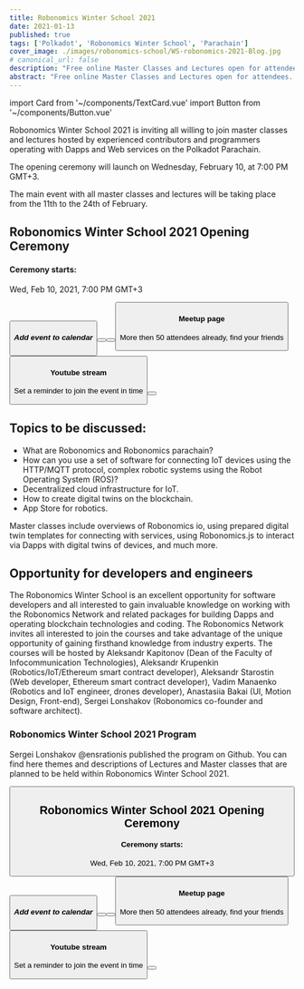 ```yaml
---
title: Robonomics Winter School 2021
date: 2021-01-13
published: true
tags: ['Polkadot', 'Robonomics Winter School', 'Parachain']
cover_image: ./images/robonomics-school/WS-robonomics-2021-Blog.jpg
# canonical_url: false
description: "Free online Master Classes and Lectures open for attendees. Try to build Dapps and Web Services for IoT on Polkadot Parachain in time of Robonomics Winter School 2021 (from 10 to 24 February)"
abstract: "Free online Master Classes and Lectures open for attendees. Try to build Dapps and Web Services for IoT on Polkadot Parachain in time of Robonomics Winter School from 10th to 24th February 2021"
---
```

import Card from '~/components/TextCard.vue'
import Button from '~/components/Button.vue'


Robonomics Winter School 2021 is inviting all willing to join master classes and lectures hosted by experienced contributors and programmers operating with Dapps and Web services on the Polkadot Parachain.

The opening ceremony will launch on Wednesday, February 10, at 7:00 PM GMT+3.

The main event with all master classes and lectures will be taking place from the 11th to the 24th of February.

## Robonomics Winter School 2021 Opening Ceremony

<section class="grid-3">

<Card :orientation="'vertical'" popup :imageRound="false" :image="'/posts/robonomics-school/calendar.png'" :imageSize="'big'">

#### Ceremony starts:

Wed, Feb 10, 2021, 7:00 PM GMT+3

<Button :label="'Add to calendar'" :button="'primary block'"/>

<div class="popup">

##### Add event to calendar

<Button :label="'Google'" :button="'border block'" :link="'https://calendar.google.com/calendar/render?action=TEMPLATE&dates=20210210T150000Z%2F20210210T170000Z&details=Free%20online%20Master%20Classes%20and%20Lectures.%20Try%20to%20build%20Dapps%20and%20Web%20Services%20for%20IoT%20on%20Polkadot%20Parachain%20in%20time%20of%20Robonomics%20Winter%20School%202021%20February%2010-24%2C%20https%3A%2F%2Fyoutu.be%2FkQaSwNYHJQ8&location=Online&text=Robonomics%20Winter%20School%202021%20Opening%20Ceremony'"/>

<Button :label="'Apple'" :button="'border block'" :link="'https://static.robonomics.network/temp/RobonomicsWinterSchool2021.ics'"/>

<Button :label="'Outlook'" :button="'border block'" :link="'https://outlook.live.com/calendar/0/deeplink/compose?body=Free%20online%20Master%20Classes%20and%20Lectures.%20Try%20to%20build%20Dapps%20and%20Web%20Services%20for%20IoT%20on%20Polkadot%20Parachain%20in%20time%20of%20Robonomics%20Winter%20School%202021%20February%2010-24%2C%20https%3A%2F%2Fyoutu.be%2FkQaSwNYHJQ8&enddt=2021-02-10T17%3A00%3A00%2B00%3A00&location=Online&path=%2Fcalendar%2Faction%2Fcompose&rru=addevent&startdt=2021-02-10T15%3A00%3A00%2B00%3A00&subject=Robonomics%20Winter%20School%202021%20Opening%20Ceremony'"/>

</div>

</Card>

<Card :orientation="'vertical'" :link="'https://www.meetup.com/robonomics/events/275378464/'" :imageRound="false" :image="'/posts/robonomics-school/meetup.png'" :imageSize="'big'">

#### Meetup page

More then 50 attendees already, find your friends

<Button :label="'Join on Meetup'" :button="'primary block'" :link="'https://www.meetup.com/robonomics/events/275378464/'"/>

</Card>

<Card :orientation="'vertical'" :link="'https://youtu.be/kQaSwNYHJQ8'" :imageRound="false" :image="'/posts/robonomics-school/youtube.png'" :imageSize="'big'">

#### Youtube stream

Set a reminder to join the event in time 

<Button :label="'Set a reminder'" :button="'primary block'" :link="'https://youtu.be/kQaSwNYHJQ8'"/>

</Card>

</section>


## Topics to be discussed:

* What are Robonomics and Robonomics parachain? 
* How can you use a set of software for connecting IoT devices using the HTTP/MQTT protocol, complex robotic systems using the Robot Operating System (ROS)? 
* Decentralized cloud infrastructure for IoT. 
* How to create digital twins on the blockchain. 
* App Store for robotics.

Master classes include overviews of Robonomics io, using prepared digital twin templates for connecting with services, using Robonomics.js to interact via Dapps with digital twins of devices, and much more.

## Opportunity for developers and engineers

The Robonomics Winter School is an excellent opportunity for software developers and all interested to gain invaluable knowledge on working with the Robonomics Network and related packages for building Dapps and operating blockchain technologies and coding. The Robonomics Network invites all interested to join the courses and take advantage of the unique opportunity of gaining firsthand knowledge from industry experts. The courses will be hosted by Aleksandr Kapitonov (Dean of the Faculty of Infocommunication Technologies), Aleksandr Krupenkin (Robotics/IoT/Ethereum smart contract developer), Aleksandr Starostin (Web developer, Ethereum smart contract developer), Vadim Manaenko (Robotics and IoT engineer, drones developer), Anastasiia Bakai (UI, Motion Design, Front-end), Sergei Lonshakov (Robonomics co-founder and software architect).

<Card :image="'/avatars/Sergei-Lonshakov.jpg'" :imageSize="'big'" :imageRound="false" :back="'transparent'">

### Robonomics Winter School 2021 Program

Sergei Lonshakov @ensrationis published the program on Github. You can find here themes and descriptions of Lectures and Master classes  that are planned to be held within Robonomics Winter School 2021. 

<Button :link="'https://github.com/ensrationis/robonomics-winter-21'" :label="'View the program'" :button="'border'"/>

</Card>


## Robonomics Winter School 2021 Opening Ceremony

<section class="grid-3">

<Card :orientation="'vertical'" popup :imageRound="false" :image="'/posts/robonomics-school/calendar.png'" :imageSize="'big'">

#### Ceremony starts:

Wed, Feb 10, 2021, 7:00 PM GMT+3

<Button :label="'Add to calendar'" :button="'primary block'"/>

<div class="popup">

##### Add event to calendar

<Button :label="'Google'" :button="'border block'" :link="'https://calendar.google.com/calendar/render?action=TEMPLATE&dates=20210210T150000Z%2F20210210T170000Z&details=Free%20online%20Master%20Classes%20and%20Lectures.%20Try%20to%20build%20Dapps%20and%20Web%20Services%20for%20IoT%20on%20Polkadot%20Parachain%20in%20time%20of%20Robonomics%20Winter%20School%202021%20February%2010-24%2C%20https%3A%2F%2Fyoutu.be%2FkQaSwNYHJQ8&location=Online&text=Robonomics%20Winter%20School%202021%20Opening%20Ceremony'"/>

<Button :label="'Apple'" :button="'border block'" :link="'https://static.robonomics.network/temp/RobonomicsWinterSchool2021.ics'"/>

<Button :label="'Outlook'" :button="'border block'" :link="'https://outlook.live.com/calendar/0/deeplink/compose?body=Free%20online%20Master%20Classes%20and%20Lectures.%20Try%20to%20build%20Dapps%20and%20Web%20Services%20for%20IoT%20on%20Polkadot%20Parachain%20in%20time%20of%20Robonomics%20Winter%20School%202021%20February%2010-24%2C%20https%3A%2F%2Fyoutu.be%2FkQaSwNYHJQ8&enddt=2021-02-10T17%3A00%3A00%2B00%3A00&location=Online&path=%2Fcalendar%2Faction%2Fcompose&rru=addevent&startdt=2021-02-10T15%3A00%3A00%2B00%3A00&subject=Robonomics%20Winter%20School%202021%20Opening%20Ceremony'"/>

</div>

</Card>

<Card :orientation="'vertical'" :link="'https://www.meetup.com/robonomics/events/275378464/'" :imageRound="false" :image="'/posts/robonomics-school/meetup.png'" :imageSize="'big'">

#### Meetup page

More then 50 attendees already, find your friends

<Button :label="'Join on Meetup'" :button="'primary block'" :link="'https://www.meetup.com/robonomics/events/275378464/'"/>

</Card>

<Card :orientation="'vertical'" :link="'https://youtu.be/kQaSwNYHJQ8'" :imageRound="false" :image="'/posts/robonomics-school/youtube.png'" :imageSize="'big'">

#### Youtube stream

Set a reminder to join the event in time 

<Button :label="'Set a reminder'" :button="'primary block'" :link="'https://youtu.be/kQaSwNYHJQ8'"/>

</Card>

</section>